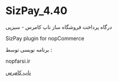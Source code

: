 # SizPay_4.40
درگاه پرداخت فروشگاه ساز ناپ کامرس - سیزپی

SizPay plugin for nopCommerce


برنامه نویسی توسط :

nopfarsi.ir

<a href="http://nopfarsi.ir">ناپ کامرس</a>
